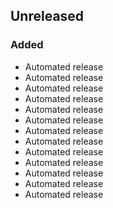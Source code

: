 ## Unreleased
### Added
- Automated release
- Automated release
- Automated release
- Automated release
- Automated release
- Automated release
- Automated release
- Automated release
- Automated release
- Automated release
- Automated release
- Automated release
- Automated release
